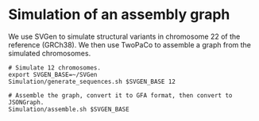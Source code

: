 # Simulation of an assembly graph

We use SVGen to simulate structural variants in chromosome 22 of the reference (GRCh38). We then use TwoPaCo to assemble a graph from the simulated chromosomes.

```
# Simulate 12 chromosomes.
export SVGEN_BASE=~/SVGen
Simulation/generate_sequences.sh $SVGEN_BASE 12
```

```
# Assemble the graph, convert it to GFA format, then convert to JSONGraph.
Simulation/assemble.sh $SVGEN_BASE
```
